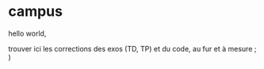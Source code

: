 # campus
hello world,

trouver ici les corrections des exos (TD, TP)
et du code, au fur et à mesure ; )

